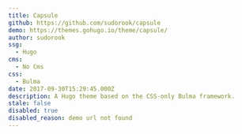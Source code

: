 ```yaml
---
title: Capsule
github: https://github.com/sudorook/capsule
demo: https://themes.gohugo.io/theme/capsule/
author: sudorook
ssg:
  - Hugo
cms:
  - No Cms
css:
  - Bulma
date: 2017-09-30T15:29:45.000Z
description: A Hugo theme based on the CSS-only Bulma framework.
stale: false
disabled: true
disabled_reason: demo url not found
---
```

